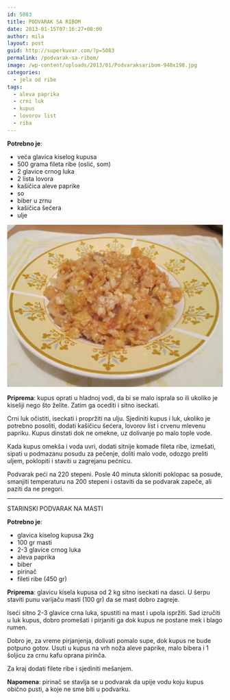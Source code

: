 ```yaml
---
id: 5083
title: PODVARAK SA RIBOM
date: 2013-01-15T07:16:27+00:00
author: mila
layout: post
guid: http://superkuvar.com/?p=5083
permalink: /podvarak-sa-ribom/
image: /wp-content/uploads/2013/01/Podvaraksaribom-940x198.jpg
categories:
  - jela od ribe
tags:
  - aleva paprika
  - crni luk
  - kupus
  - lovorov list
  - riba
---
```

**Potrebno je**:

  * veća glavica kiselog kupusa
  * 500 grama fileta ribe (oslić, som)
  * 2 glavice crnog luka
  * 2 lista lovora
  * kašičica aleve paprike
  * so
  * biber u zrnu
  * kašičica šećera
  * ulje

![Podvarak sa ribom](/wp-content/uploads/2013/01/Podvaraksaribom-1024x768.jpg)

**Priprema**: kupus oprati u hladnoj vodi, da bi se malo isprala so ili ukoliko je kiseliji nego što želite. Zatim ga ocediti i sitno iseckati.

Crni luk očistiti, iseckati i propržiti na ulju. Sjediniti kupus i luk, ukoliko je potrebno posoliti, dodati kašičicu šećera, lovorov list i crvenu mlevenu papriku. Kupus dinstati dok ne omekne, uz dolivanje po malo tople vode.

Kada kupus omekša i voda uvri, dodati sitnije komade fileta ribe, izmešati, sipati u podmazanu posudu za pečenje, doliti malo vode, odozgo preliti uljem, poklopiti i staviti u zagrejanu pećnicu.

Podvarak peći na 220 stepeni. Posle 40 minuta skloniti poklopac sa posude, smanjiti temperaturu na 200 stepeni i ostaviti da se podvarak zapeče, ali paziti da ne pregori.

---

STARINSKI PODVARAK NA MASTI

**Potrebno je**:
 * glavica kiselog kupusa 2kg
 * 100 gr masti
 * 2-3 glavice crnog luka
 * aleva paprika
 * biber 
 * pirinač
 * fileti ribe (450 gr)


**Priprema**: glavicu kisela kupusa od 2 kg sitno iseckati na dasci. U šerpu staviti punu varijaču masti (100 gr) da se mast dobro zagreje.

Iseći sitno 2-3 glavice crna luka, spustiti na mast i upola ispržiti. Sad izručiti u luk kupus, dobro promešati i pirjaniti
ga dok kupus ne postane mek i blago rumen. 

Dobro je, za vreme pirjanjenja, dolivati pomalo supe, dok kupus ne bude potpuno gotov. Usuti u kupus na vrh noža aleve paprike, malo bibera i 1 šoljicu za crnu kafu oprana pirinča. 

Za kraj dodati filete ribe i sjediniti mešanjem.

**Napomena**: pirinač se stavlja se u podvarak da upije vodu koju kupus obično pusti, a koje ne sme biti u podvarku.


